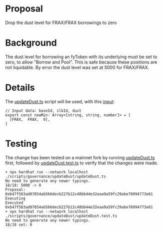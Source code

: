 # Proposal
Drop the dust level for FRAX/FRAX borrowings to zero

# Background
The dust level for borrowing an fyToken with its underlying must be set to zero, to allow "Borrow and Pool". This is safe because these positions are not liquidable. By error the dust level was set at 5000 for FRAX/FRAX.

# Details
The [updateDust.ts](https://github.com/yieldprotocol/environments-v2/blob/ae229419a05c4243d2e21593fa209a1b7db0ca57/scripts/governance/updateDust/updateDust.ts) script will be used, with this [input](https://github.com/yieldprotocol/environments-v2/blob/ae229419a05c4243d2e21593fa209a1b7db0ca57/scripts/governance/updateDust/updateDust.mainnet.config):
```
// Input data: baseId, ilkId, dust
export const newMin: Array<[string, string, number]> = [
  [FRAX,  FRAX,  0],
]

```
# Testing
The change has been tested on a mainnet fork by running [updateDust.ts](https://github.com/yieldprotocol/environments-v2/blob/ae229419a05c4243d2e21593fa209a1b7db0ca57/scripts/governance/updateDust/updateDust.mainnet.config.ts) first, followed by [updateDust.test.ts](https://github.com/yieldprotocol/environments-v2/blob/ae229419a05c4243d2e21593fa209a1b7db0ca57/scripts/governance/updateDust/updateDust.test.ts) to verify that the changes were made.
```
+ npx hardhat run --network localhost ./scripts/governance/updateDust/updateDust.ts
No need to generate any newer typings.
18/18: 5000 -> 0
Proposal: 0xb47f583ad07854ab566decb227b12c40bb44e32eaa9a59fc29abe76994773e61
Executing
Executed 0xb47f583ad07854ab566decb227b12c40bb44e32eaa9a59fc29abe76994773e61
+ npx hardhat run --network localhost ./scripts/governance/updateDust/updateDust.test.ts
No need to generate any newer typings.
18/18 set: 0
```